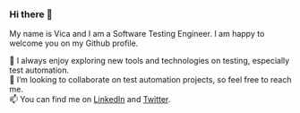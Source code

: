 ### Hi there 👋

My name is Vica and I am a Software Testing Engineer.
I am happy to welcome you on my Github profile.  

🔭 I always enjoy exploring new tools and technologies on testing, especially test automation.  
👯 I’m looking to collaborate on test automation projects, so feel free to reach me.  
📫 You can find me on [LinkedIn](https://www.linkedin.com/in/vicamarkosyan) and [Twitter](https://twitter.com/VicaJoy).
